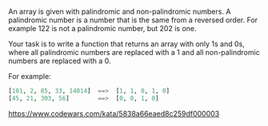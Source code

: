 An array is given with palindromic and non-palindromic numbers. A palindromic number is a number that is the same from a reversed order. For example 122 is not a palindromic number, but 202 is one.

Your task is to write a function that returns an array with only 1s and 0s, where all palindromic numbers are replaced with a 1 and all non-palindromic numbers are replaced with a 0.

For example:

```python
[101, 2, 85, 33, 14014]  ==>  [1, 1, 0, 1, 0]
[45, 21, 303, 56]        ==>  [0, 0, 1, 0]
```

https://www.codewars.com/kata/5838a66eaed8c259df000003
